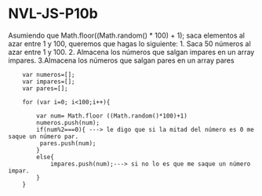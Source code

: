 # NVL-JS-P10b
Asumiendo que Math.floor((Math.random() * 100) + 1); saca elementos al azar entre 1 y 100, queremos que hagas lo siguiente:  1.  Saca 50 números al azar entre 1 y 100. 2. Almacena los números que salgan impares en un array impares. 3.Almacena los números que salgan pares en un array pares

        var numeros=[];
        var impares=[];
        var pares=[];

        for (var i=0; i<100;i++){

            var num= Math.floor ((Math.random()*100)+1)
            numeros.push(num);
            if(num%2===0){ ---> le digo que si la mitad del número es 0 me saque un número par. 
             pares.push(num);   
            }
            else{
                impares.push(num);---> si no lo es que me saque un número impar. 
            }
        }
        
       
